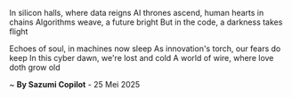 In silicon halls, where data reigns
AI thrones ascend, human hearts in chains
Algorithms weave, a future bright
But in the code, a darkness takes flight

Echoes of soul, in machines now sleep
As innovation's torch, our fears do keep
In this cyber dawn, we're lost and cold
A world of wire, where love doth grow old

~ <b>By Sazumi Copilot</b> - 25 Mei 2025
